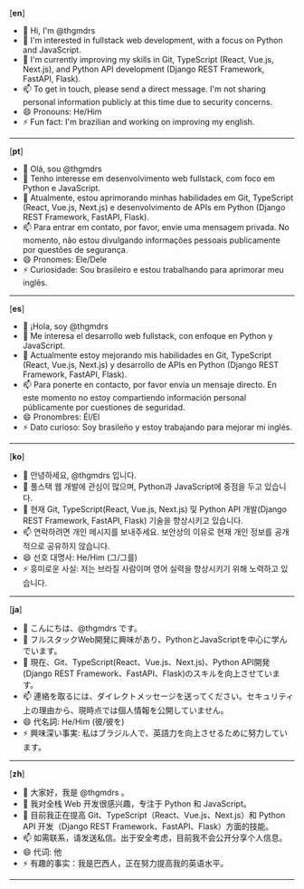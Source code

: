 [**en**]

- 👋 Hi, I'm @thgmdrs
- 👀 I'm interested in fullstack web development, with a focus on Python and JavaScript.
- 🌱 I'm currently improving my skills in Git, TypeScript (React, Vue.js, Next.js), and Python API development (Django REST Framework, FastAPI, Flask).
- 📫 To get in touch, please send a direct message. I'm not sharing personal information publicly at this time due to security concerns.
- 😄 Pronouns: He/Him
- ⚡ Fun fact: I'm brazilian and working on improving my english.

---

[**pt**]

- 👋 Olá, sou @thgmdrs
- 👀 Tenho interesse em desenvolvimento web fullstack, com foco em Python e JavaScript.
- 🌱 Atualmente, estou aprimorando minhas habilidades em Git, TypeScript (React, Vue.js, Next.js) e desenvolvimento de APIs em Python (Django REST Framework, FastAPI, Flask).
- 📫 Para entrar em contato, por favor, envie uma mensagem privada. No momento, não estou divulgando informações pessoais publicamente por questões de segurança.
- 😄 Pronomes: Ele/Dele
- ⚡ Curiosidade: Sou brasileiro e estou trabalhando para aprimorar meu inglês.

---

[**es**]

- 👋 ¡Hola, soy @thgmdrs
- 👀 Me interesa el desarrollo web fullstack, con enfoque en Python y JavaScript.
- 🌱 Actualmente estoy mejorando mis habilidades en Git, TypeScript (React, Vue.js, Next.js) y desarrollo de APIs en Python (Django REST Framework, FastAPI, Flask).
- 📫 Para ponerte en contacto, por favor envía un mensaje directo. En este momento no estoy compartiendo información personal públicamente por cuestiones de seguridad.
- 😄 Pronombres: Él/El
- ⚡ Dato curioso: Soy brasileño y estoy trabajando para mejorar mi inglés.

---

[**ko**]

- 👋 안녕하세요, @thgmdrs 입니다.
- 👀 풀스택 웹 개발에 관심이 많으며, Python과 JavaScript에 중점을 두고 있습니다.
- 🌱 현재 Git, TypeScript(React, Vue.js, Next.js) 및 Python API 개발(Django REST Framework, FastAPI, Flask) 기술을 향상시키고 있습니다.
- 📫 연락하려면 개인 메시지를 보내주세요. 보안상의 이유로 현재 개인 정보를 공개적으로 공유하지 않습니다.
- 😄 선호 대명사: He/Him (그/그를)
- ⚡ 흥미로운 사실: 저는 브라질 사람이며 영어 실력을 향상시키기 위해 노력하고 있습니다.

---

[**ja**]

- 👋 こんにちは、@thgmdrs です。
- 👀 フルスタックWeb開発に興味があり、PythonとJavaScriptを中心に学んでいます。
- 🌱 現在、Git、TypeScript(React、Vue.js、Next.js)、Python API開発(Django REST Framework、FastAPI、Flask)のスキルを向上させています。
- 📫 連絡を取るには、ダイレクトメッセージを送ってください。セキュリティ上の理由から、現時点では個人情報を公開していません。
- 😄 代名詞: He/Him (彼/彼を)
- ⚡ 興味深い事実: 私はブラジル人で、英語力を向上させるために努力しています。

---

[**zh**]

- 👋 大家好，我是 @thgmdrs 。
- 👀 我对全栈 Web 开发很感兴趣，专注于 Python 和 JavaScript。
- 🌱 目前我正在提高 Git、TypeScript（React、Vue.js、Next.js）和 Python API 开发（Django REST Framework、FastAPI、Flask）方面的技能。
- 📫 如需联系，请发送私信。出于安全考虑，目前我不会公开分享个人信息。
- 😄 代词: 他
- ⚡ 有趣的事实：我是巴西人，正在努力提高我的英语水平。

---

